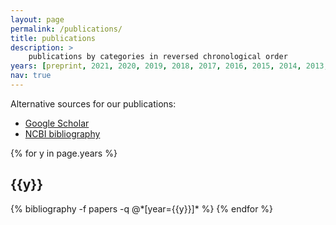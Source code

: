 ```yaml
---
layout: page
permalink: /publications/
title: publications
description: > 
    publications by categories in reversed chronological order
years: [preprint, 2021, 2020, 2019, 2018, 2017, 2016, 2015, 2014, 2013, 2010, 2009, 2007, 2006, 2005, 2004, 2003, 2002, 2001, 2000, 1999]
nav: true
---
```


Alternative sources for our publications:

- [Google Scholar](https://scholar.google.com/citations?user=EnOmNEYAAAAJ&hl=en)
- [NCBI bibliography](https://www.ncbi.nlm.nih.gov/myncbi/jay.hesselberth.1/bibliography/public/)

<div class="publications">

{% for y in page.years %}
  <h2 class="year">{{y}}</h2>
  {% bibliography -f papers -q @*[year={{y}}]* %}
{% endfor %}

</div>

